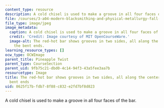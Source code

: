 ```yaml
---
content_type: resource
description: A cold chisel is used to make a groove in all four faces of the bar.
file: /courses/3-a04-modern-blacksmithing-and-physical-metallurgy-fall-2008/8625f17bfdb78f88c832e2fd7bf8d823_107.jpg
file_type: image/jpeg
image_metadata:
  caption: A cold chisel is used to make a groove in all four faces of the bar.
  credit: 'Credit: Image courtesy of MIT OpenCourseWare.'
  image-alt: The red-hot bar shows grooves in two sides, all along the center between
    the bent ends.
learning_resource_types: []
ocw_type: OCWImage
parent_title: Pineapple Twist
parent_type: CourseSection
parent_uid: 9fb75c21-dbd0-4c14-94f3-43a5fee3aa7b
resourcetype: Image
title: The red-hot bar shows grooves in two sides, all along the center between the
  bent ends
uid: 8625f17b-fdb7-8f88-c832-e2fd7bf8d823
---
```

A cold chisel is used to make a groove in all four faces of the bar.

